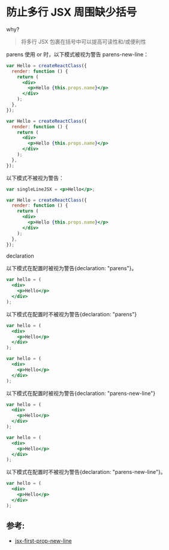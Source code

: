 # 防止多行 JSX 周围缺少括号

why?

> 将多行 JSX 包裹在括号中可以提高可读性和/或便利性

parens 使用 or 时，以下模式被视为警告 parens-new-line：

```jsx
var Hello = createReactClass({
  render: function () {
    return (
      <div>
        <p>Hello {this.props.name}</p>
      </div>
    );
  },
});

var Hello = createReactClass({
  render: function () {
    return (
      <div>
        <p>Hello {this.props.name}</p>
      </div>
    );
  },
});
```

以下模式不被视为警告：

```jsx
var singleLineJSX = <p>Hello</p>;

var Hello = createReactClass({
  render: function () {
    return (
      <div>
        <p>Hello {this.props.name}</p>
      </div>
    );
  },
});
```

declaration

以下模式在配置时被视为警告{declaration: "parens"}。

```jsx
var hello = (
  <div>
    <p>Hello</p>
  </div>
);
```

以下模式在配置时不被视为警告{declaration: "parens"}

```jsx
var hello = (
  <div>
    <p>Hello</p>
  </div>
);

var hello = (
  <div>
    <p>Hello</p>
  </div>
);
```

以下模式在配置时被视为警告{declaration: "parens-new-line"}

```jsx
var hello = (
  <div>
    <p>Hello</p>
  </div>
);

var hello = (
  <div>
    <p>Hello</p>
  </div>
);
```

以下模式在配置时不被视为警告{declaration: "parens-new-line"}。

```jsx
var hello = (
  <div>
    <p>Hello</p>
  </div>
);
```

## 参考:

- [jsx-first-prop-new-line](https://github.com/jsx-eslint/eslint-plugin-react/blob/c42b624d0fb9ad647583a775ab9751091eec066f/docs/rules/jsx-first-prop-new-line)
